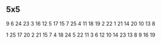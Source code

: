 ## 5x5

9  6  24 23 3 
16 12 5  17 15 
7  25 4  11 18 
19 2  22 1  21 
14 20 10 13 8 

1  25 17 20 2 
21 15 7  4  18 
24 5  22 11 3 
6  12 10 14 23 
13 8  9  16 19 